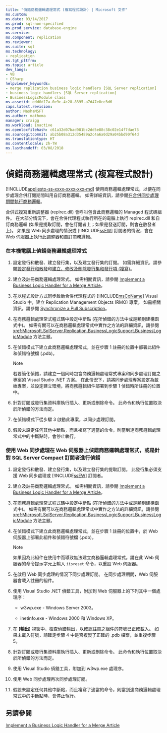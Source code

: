 ```yaml
---
title: "偵錯商務邏輯處理常式 (複寫程式設計) | Microsoft 文件"
ms.custom: 
ms.date: 03/14/2017
ms.prod: sql-non-specified
ms.prod_service: database-engine
ms.service: 
ms.component: replication
ms.reviewer: 
ms.suite: sql
ms.technology:
- replication
ms.tgt_pltfrm: 
ms.topic: article
dev_langs:
- VB
- CSharp
helpviewer_keywords:
- merge replication business logic handlers [SQL Server replication]
- business logic handlers [SQL Server replication]
- BusinessLogicModule class
ms.assetid: edd0d17a-0e9c-4c28-8395-a7d47e8ce3d6
caps.latest.revision: 
author: MashaMSFT
ms.author: mathoma
manager: craigg
ms.workload: Inactive
ms.openlocfilehash: c61a32d07bad081bc2dd5e88c38c02e14f7dae73
ms.sourcegitcommit: ab25b08a312d35489a2c4a6a0d29a04bbd90f64d
ms.translationtype: HT
ms.contentlocale: zh-TW
ms.lasthandoff: 03/08/2018
---
```

# <a name="debug-a-business-logic-handler-replication-programming"></a>偵錯商務邏輯處理常式 (複寫程式設計)
[!INCLUDE[appliesto-ss-xxxx-xxxx-xxx-md](../../includes/appliesto-ss-xxxx-xxxx-xxx-md.md)]
  使用商務邏輯處理常式，以便在同步處理合併訂閱期間叫用自訂商務邏輯。 如需詳細資訊，請參閱[在合併同步處理期間執行商務邏輯](../../relational-databases/replication/merge/execute-business-logic-during-merge-synchronization.md)。  
  
 合併式複寫重新調整器 (replrec.dll) 會呼叫包含此商務邏輯的 Managed 程式碼組件。 在大部分情況下，會在合併代理程式執行所在的電腦上執行 replrec.dll 和自訂商務邏輯 (如果是提取訂閱，會在訂閱者上；如果是發送訂閱，則會在散發者上)。 如果是 Web 同步處理的情況或 [!INCLUDE[ssEW](../../includes/ssew-md.md)] 訂閱者的情況，會在 Web 伺服器上執行此調整器和自訂商務邏輯。  
  
### <a name="to-debug-a-business-logic-handler-on-a-local-computer"></a>在本機電腦上偵錯商務邏輯處理常式  
  
1.  設定發行和散發、建立發行集，以及建立發行集的訂閱。 如需詳細資訊，請參閱[設定發行和散發](../../relational-databases/replication/configure-publishing-and-distribution.md)和[建立、修改及刪除發行集和發行項 &#40;複寫&#41;](../../relational-databases/replication/publish/create-modify-and-delete-publications-and-articles-replication.md)。  
  
2.  建立及註冊商務邏輯處理常式。 如需相關資訊，請參閱 [Implement a Business Logic Handler for a Merge Article](../../relational-databases/replication/implement-a-business-logic-handler-for-a-merge-article.md)。  
  
3.  在以程式設計方式同步啟動合併代理程式的 [!INCLUDE[msCoName](../../includes/msconame-md.md)] Visual Studio 中，建立 Replication Management Objects (RMO) 專案。 如需相關資訊，請參閱 [Synchronize a Pull Subscription](../../relational-databases/replication/synchronize-a-pull-subscription.md)。  
  
4.  在商務邏輯處理常式程式碼中設定中斷點 (在所偵錯的方法中或是類別建構函式中)。 如需有關可以在商務邏輯處理常式中實作之方法的詳細資訊，請參閱 <xref:Microsoft.SqlServer.Replication.BusinessLogicSupport.BusinessLogicModule> 方法主題。  
  
5.  在偵錯模式下建立此商務邏輯處理常式，並在步驟 1 註冊的位置中部署此組件和偵錯符號檔 (.pdb)。  
  
    > [!NOTE]  
    >  若要簡化偵錯，請建立一個同時包含商務邏輯處理常式專案和同步處理訂閱之專案的 Visual Studio .NET 方案。 在此情況下，請將同步處理專案設定為啟始專案，並設定建立環境，將商務邏輯組件部署到步驟 1 偵錯時所註冊的位置中。  
  
6.  針對訂閱或發行集資料庫執行插入、更新或刪除命令。 此命令和執行位置取決於所偵錯的方法而定。  
  
7.  在偵錯模式下從步驟 3 啟動此專案，以同步處理訂閱。  
  
8.  假設未設定任何其他中斷點，而且複寫了適當的命令，則當到達商務邏輯處理常式中的中斷點時，會停止執行。  
  
### <a name="to-debug-a-business-logic-handler-on-a-web-server-using-web-synchronization-or-for-a-sql-server-compact-subscriber"></a>使用 Web 同步處理在 Web 伺服器上偵錯商務邏輯處理常式，或是針對 SQL Server Compact 訂閱者進行偵錯  
  
1.  設定發行和散發、建立發行集，以及建立發行集的提取訂閱。 此發行集必須支援 Web 同步處理或 [!INCLUDE[ssEW](../../includes/ssew-md.md)] 訂閱者。  
  
2.  建立及註冊商務邏輯處理常式。 如需相關資訊，請參閱 [Implement a Business Logic Handler for a Merge Article](../../relational-databases/replication/implement-a-business-logic-handler-for-a-merge-article.md)。  
  
3.  在商務邏輯處理常式程式碼中設定中斷點 (在所偵錯的方法中或是類別建構函式中)。 如需有關可以在商務邏輯處理常式中實作之方法的詳細資訊，請參閱 <xref:Microsoft.SqlServer.Replication.BusinessLogicSupport.BusinessLogicModule> 方法主題。  
  
4.  在偵錯模式下建立此商務邏輯處理常式，並在步驟 1 註冊的位置中，於 Web 伺服器上部署此組件和偵錯符號檔 (.pdb)。  
  
    > [!NOTE]  
    >  如果因為此組件在使用中而導致無法建立商務邏輯處理常式，請在此 Web 伺服器的命令提示字元上輸入 `iisreset` 命令，以重設 Web 伺服器。  
  
5.  在啟用 Web 同步處理的情況下同步處理訂閱。 在同步處理期間，Web 伺服器會載入註冊的組件。  
  
6.  使用 Visual Studio .NET 偵錯工具，附加到 Web 伺服器上的下列其中一個處理序：  
  
    -   w3wp.exe - Windows Server 2003。  
  
    -   inetinfo.exe - Windows 2000 和 Windows XP。  
  
7.  在 **[輸出]** 視窗中，檢查偵錯輸出，以確認註冊之組件的符號已正確載入。 如果未載入符號，請確定步驟 4 中是否複製了正確的 .pdb 檔案，並重複步驟 5。  
  
8.  針對訂閱或發行集資料庫執行插入、更新或刪除命令。 此命令和執行位置取決於所偵錯的方法而定。  
  
9. 使用 Visual Studio 偵錯工具，附加到 w3wp.exe 處理序。  
  
10. 使用 Web 同步處理再次同步處理訂閱。  
  
11. 假設未設定任何其他中斷點，而且複寫了適當的命令，則當到達商務邏輯處理常式中的中斷點時，會停止執行。  
  
## <a name="see-also"></a>另請參閱  
 [Implement a Business Logic Handler for a Merge Article](../../relational-databases/replication/implement-a-business-logic-handler-for-a-merge-article.md)  
  
  
